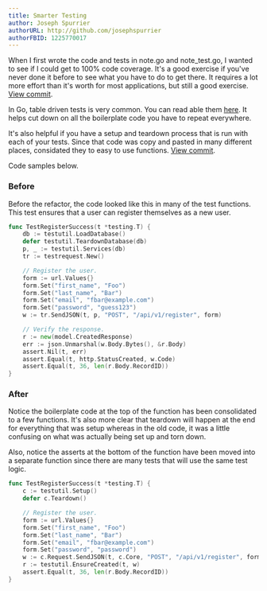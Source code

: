 ```yaml
---
title: Smarter Testing
author: Joseph Spurrier
authorURL: http://github.com/josephspurrier
authorFBID: 1225770017
---
```


When I first wrote the code and tests in note.go and note_test.go, I wanted to
see if I could get to 100% code coverage. It's a good exercise if you've never
done it before to see what you have to do to get there. It requires a lot more
effort than it's worth for most applications, but still a good exercise.
[View commit](https://github.com/josephspurrier/govueapp/commit/5204659c7ab7a19c24b2d3c29f2fb03b7760f119).

In Go, table driven tests is very common. You can read able them
[here](https://github.com/golang/go/wiki/TableDrivenTests). It helps cut down
on all the boilerplate code you have to repeat everywhere.

It's also helpful if you have a setup and teardown process that is run with
each of your tests. Since that code was copy and pasted in many different places,
considated they to easy to use functions.
[View commit](https://github.com/josephspurrier/govueapp/commit/89020eaea7cd7922d5936c566513c30602e2e701).

Code samples below.

<!--truncate-->

### Before

Before the refactor, the code looked like this in many of the test functions. 
This test ensures that a user can register themselves as a new user.

```go
func TestRegisterSuccess(t *testing.T) {
	db := testutil.LoadDatabase()
	defer testutil.TeardownDatabase(db)
	p, _ := testutil.Services(db)
	tr := testrequest.New()

	// Register the user.
	form := url.Values{}
	form.Set("first_name", "Foo")
	form.Set("last_name", "Bar")
	form.Set("email", "fbar@example.com")
	form.Set("password", "guess123")
	w := tr.SendJSON(t, p, "POST", "/api/v1/register", form)

	// Verify the response.
	r := new(model.CreatedResponse)
	err := json.Unmarshal(w.Body.Bytes(), &r.Body)
	assert.Nil(t, err)
	assert.Equal(t, http.StatusCreated, w.Code)
	assert.Equal(t, 36, len(r.Body.RecordID))
}
```

### After

Notice the boilerplate code at the top of the function has been consolidated
to a few functions. It's also more clear that teardown will happen at
the end for everything that was setup whereas in the old code, it was a little
confusing on what was actually being set up and torn down.

Also, notice the asserts at the bottom of the function have been moved into a
separate function since there are many tests that will use the same test logic.

```go
func TestRegisterSuccess(t *testing.T) {
	c := testutil.Setup()
	defer c.Teardown()

	// Register the user.
	form := url.Values{}
	form.Set("first_name", "Foo")
	form.Set("last_name", "Bar")
	form.Set("email", "fbar@example.com")
	form.Set("password", "password")
	w := c.Request.SendJSON(t, c.Core, "POST", "/api/v1/register", form)
	r := testutil.EnsureCreated(t, w)
	assert.Equal(t, 36, len(r.Body.RecordID))
}
```